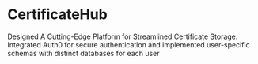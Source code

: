 # CertificateHub
Designed A Cutting-Edge Platform for Streamlined Certificate Storage. Integrated Auth0 for secure authentication and implemented user-specific schemas with distinct databases for each user 
